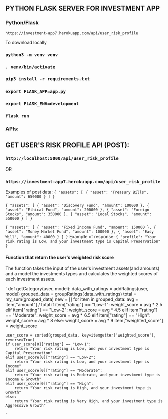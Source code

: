 ## PYTHON FLASK SERVER FOR INVESTMENT APP

### Python/Flask

`https://investment-app7.herokuapp.com/api/user_risk_profile`

To download locally

### `python3 -m venv venv`

### `. venv/bin/activate`

### `pip3 install -r requirements.txt`

### `export FLASK_APP=app.py`
### `export FLASK_ENV=development`

### `flask run`


### APIs:

## GET USER'S RISK PROFILE API (POST):
### `http://localhost:5000/api/user_risk_profile`

OR

### `https://investment-app7.herokuapp.com/api/user_risk_profile`

Examples of post data:
`
{
    "assets": [
    {
        "asset": "Treasury Bills",
        "amount": 650000
    }
]
}
`

`
{
    "assets": [
    {
        "asset": "Discovery Fund",
        "amount": 100000
    },
       {
        "asset": "Ethical Fund",
        "amount": 200000
    },
    {
        "asset": "Foreign Stocks",
        "amount": 350000
    },
       {
        "asset": "Local Stocks",
        "amount": 550000
    }
]
}
`

`
{
    "assets": [
    {
        "asset": "Fixed Income Fund",
        "amount": 150000
    },
       {
        "asset": "Money Market Fund",
        "amount": 100000
    },
       {
        "asset": "Easy Will",
        "amount": 40000
    }
]
}
`
Example of response:
`
{
    "profile": "Your risk rating is Low, and your investment type is Capital Preservation"
}
`

#### Function that return the user's weighted risk score
The function takes the input of the user's investment assets(and amounts) and a model the investments types and calculates the weighted scores of each investment assets.

`
def getCategory(user, model):
    data_with_ratings = addRatings(user, model)
    grouped_data = groupRatings(data_with_ratings)
    total = my_sum(grouped_data)
    new = []
    for item in grouped_data:
        avg = item["amount"] / total
        if item["rating"] == "Low-1":
            weight_score = avg * 2.5
        elif item["rating"] == "Low-2":
            weight_score = avg * 4.5
        elif item["rating"] == "Moderate":
            weight_score = avg * 6.5
        elif item["rating"] == "High":
            weight_score = avg * 8
        else:
            weight_score = avg * 9
        item["weighted_score"] = weight_score

    user_score = sorted(grouped_data, key=itemgetter('weighted_score'), reverse=True)
    if user_score[0]["rating"] == "Low-1":
        return "Your risk rating is Low, and your investment type is Capital Preservation"
    elif user_score[0]["rating"] == "Low-2":
        return "Your risk rating is Low, and your investment type is Income"
    elif user_score[0]["rating"] == "Moderate":
        return "Your risk rating is Moderate, and your investment type is Income & Growth"
    elif user_score[0]["rating"] == "High":
        return "Your risk rating is High, and your investment type is Growth"
    else:
        return "Your risk rating is Very High, and your investment type is Aggressive Growth"
`